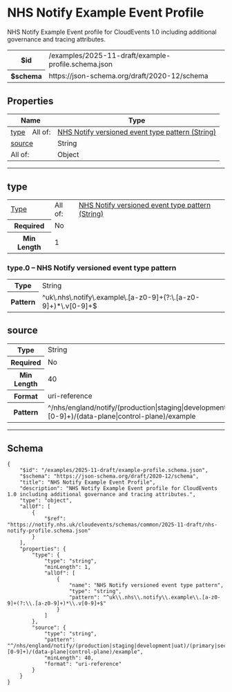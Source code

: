 

# NHS Notify Example Event Profile

<p>NHS Notify Example Event profile for CloudEvents 1.0 including additional governance and tracing attributes.</p>

<table>
<tbody>
<tr><th>$id</th><td>/examples/2025-11-draft/example-profile.schema.json</td></tr>
<tr><th>$schema</th><td>https://json-schema.org/draft/2020-12/schema</td></tr>
</tbody>
</table>

## Properties

<table class="jssd-properties-table"><thead><tr><th colspan="2">Name</th><th>Type</th></tr></thead><tbody><tr><td rowspan="1"><a href="#type">type</a></td><td rowspan="1">All of:</td><td><a href="#type-0">NHS Notify versioned event type pattern (String)</a></td></tr><tr><td colspan="2"><a href="#source">source</a></td><td>String</td></tr><tr><td colspan="2" rowspan="1">All of:</td><td>Object</td></tr></tbody></table>



<hr />


## <a id="type"></a> type


<table class="jssd-property-table">
  <tbody>
    <tr><tr><td rowspan="1"><a href="#type">Type</a></td><td rowspan="1">All of:</td><td><a href="#type-0">NHS Notify versioned event type pattern (String)</a></td></tr></tr>
    <tr>
      <th>Required</th>
      <td colspan="2">No</td>
    </tr>
    <tr>
      <th>Min Length</th>
      <td colspan="2">1</td>
    </tr>
  </tbody>
</table>



### <a id="type-0"></a> type.0 – NHS Notify versioned event type pattern
<table class="jssd-property-table">
  <tbody>
    <tr><th>Type</th><td colspan="2">String</td></tr>
    <tr>
      <th>Pattern</th>
      <td colspan="2">^uk\.nhs\.notify\.example\.[a-z0-9]+(?:\.[a-z0-9]+)*\.v[0-9]+$</td>
    </tr>
  </tbody>
</table>





## source


<table class="jssd-property-table">
  <tbody>
    <tr><th>Type</th><td colspan="2">String</td></tr>
    <tr>
      <th>Required</th>
      <td colspan="2">No</td>
    </tr>
    <tr>
      <th>Min Length</th>
      <td colspan="2">40</td>
    </tr><tr>
      <th>Format</th>
      <td colspan="2">uri-reference</td>
    </tr><tr>
      <th>Pattern</th>
      <td colspan="2">^/nhs/england/notify/(production|staging|development|uat)/(primary|secondary|dev-[0-9]+)/(data-plane|control-plane)/example</td>
    </tr>
  </tbody>
</table>









<hr />

## Schema
```
{
    "$id": "/examples/2025-11-draft/example-profile.schema.json",
    "$schema": "https://json-schema.org/draft/2020-12/schema",
    "title": "NHS Notify Example Event Profile",
    "description": "NHS Notify Example Event profile for CloudEvents 1.0 including additional governance and tracing attributes.",
    "type": "object",
    "allOf": [
        {
            "$ref": "https://notify.nhs.uk/cloudevents/schemas/common/2025-11-draft/nhs-notify-profile.schema.json"
        }
    ],
    "properties": {
        "type": {
            "type": "string",
            "minLength": 1,
            "allOf": [
                {
                    "name": "NHS Notify versioned event type pattern",
                    "type": "string",
                    "pattern": "^uk\\.nhs\\.notify\\.example\\.[a-z0-9]+(?:\\.[a-z0-9]+)*\\.v[0-9]+$"
                }
            ]
        },
        "source": {
            "type": "string",
            "pattern": "^/nhs/england/notify/(production|staging|development|uat)/(primary|secondary|dev-[0-9]+)/(data-plane|control-plane)/example",
            "minLength": 40,
            "format": "uri-reference"
        }
    }
}
```


